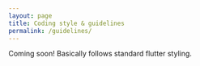 ```yaml
---
layout: page
title: Coding style & guidelines
permalink: /guidelines/
---
```


Coming soon! Basically follows standard flutter styling.
